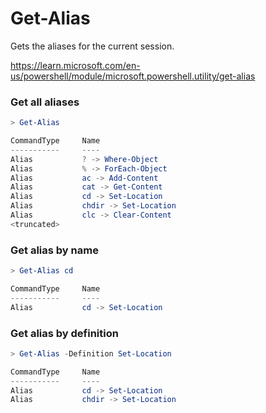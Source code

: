 # Get-Alias

Gets the aliases for the current session.

https://learn.microsoft.com/en-us/powershell/module/microsoft.powershell.utility/get-alias

### Get all aliases
```powershell
> Get-Alias

CommandType     Name
-----------     ----
Alias           ? -> Where-Object
Alias           % -> ForEach-Object
Alias           ac -> Add-Content
Alias           cat -> Get-Content
Alias           cd -> Set-Location
Alias           chdir -> Set-Location
Alias           clc -> Clear-Content
<truncated>
```

### Get alias by name
```powershell
> Get-Alias cd

CommandType     Name
-----------     ----
Alias           cd -> Set-Location
```

### Get alias by definition
```powershell
> Get-Alias -Definition Set-Location

CommandType     Name
-----------     ----
Alias           cd -> Set-Location
Alias           chdir -> Set-Location
```
